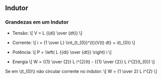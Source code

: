 ## Indutor
### Grandezas em um Indutor

<div class="grid-50-50 normal">
<div class="grid-element">

- Tensão:
\\[
V = L {{di} \over {dt}}
\\]

- Corrente:
\\[
i = {1 \over L} \int_{t_{0}}^{t}{V(t) dt} + i(t_{0})
\\]

</div>
<div class="grid-element">

- Potência:
\\[
P = \left( L {{di} \over {dt}} \right) i
\\]

- Energia
\\[
W = {{1} \over {2}} L i^{2}(t) - {{1} \over {2}} L i^{2}(t_{0})
\\]

Se em \\(t_{0}\\) não circular corrente no indutor:
\\[
W = {1 \over 2} L i^{2}
\\]

</div>
</div>
